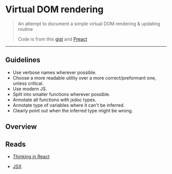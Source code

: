 # Virtual DOM rendering

> An attempt to document a simple virtual DOM rendering & updating routine
>
> Code is from this [gist][gist] and [Preact][preact]

---

## Guidelines

- Use verbose names wherever possible.
- Choose a more readable utility over a more correct/preformant one, unless critical.
- Use modern JS.
- Split into smaller functions wherever possible.
- Annotate all functions with jsdoc types.
- Annotate type of variables where it can't be inferred.
- Clearly point out when the inferred type might be wrong.

## Overview

<!-- TODO -->

## Reads

- [Thinking in React](https://reactjs.org/docs/thinking-in-react.html)

- [JSX](https://jasonformat.com/wtf-is-jsx/)

<!-- TODO: Add more -->

[gist]: https://gist.github.com/developit/2038b141b31287faa663f410b6649a87
[preact]: https://github.com/preactjs/preact
